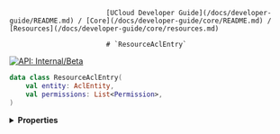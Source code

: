                             [UCloud Developer Guide](/docs/developer-guide/README.md) / [Core](/docs/developer-guide/core/README.md) / [Resources](/docs/developer-guide/core/resources.md)
                            
                            # `ResourceAclEntry`

                            
[![API: Internal/Beta](https://img.shields.io/static/v1?label=API&message=Internal/Beta&color=red&style=flat-square)](/docs/developer-guide/core/api-conventions.md)



```kotlin
data class ResourceAclEntry(
    val entity: AclEntity,
    val permissions: List<Permission>,
)
```

<details>
<summary>
<b>Properties</b>
</summary>

<details>
<summary>
<code>entity</code>: <code><code><a href='#aclentity'>AclEntity</a></code></code>
</summary>





</details>

<details>
<summary>
<code>permissions</code>: <code><code><a href='https://kotlinlang.org/api/latest/jvm/stdlib/kotlin.collections/-list/'>List</a>&lt;<a href='#permission'>Permission</a>&gt;</code></code>
</summary>





</details>



</details>

